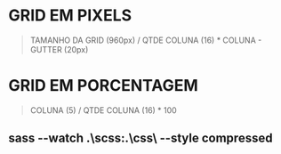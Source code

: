 # GRID EM PIXELS

> TAMANHO DA GRID (960px) / QTDE COLUNA (16) \* COLUNA - GUTTER (20px)

# GRID EM PORCENTAGEM

> COLUNA (5) / QTDE COLUNA (16) \* 100

## sass --watch .\scss\:.\css\ --style compressed
